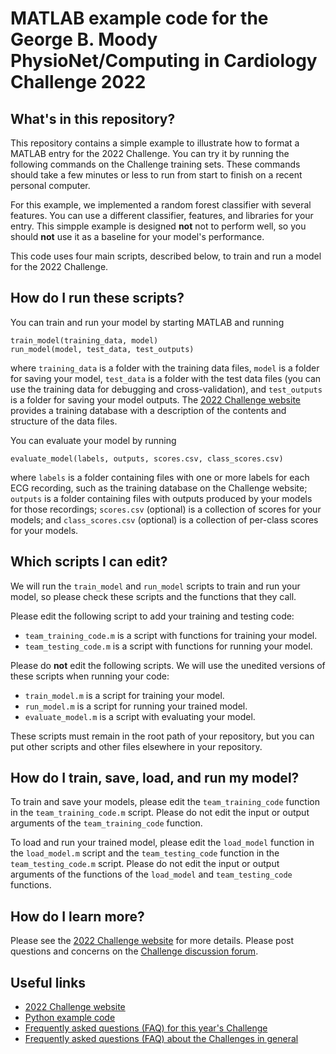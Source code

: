 # MATLAB example code for the George B. Moody PhysioNet/Computing in Cardiology Challenge 2022

## What's in this repository?

This repository contains a simple example to illustrate how to format a MATLAB entry for the 2022 Challenge. You can try it by running the following commands on the Challenge training sets. These commands should take a few minutes or less to run from start to finish on a recent personal computer.

For this example, we implemented a random forest classifier with several features. You can use a different classifier, features, and libraries for your entry. This simpple example is designed **not** not to perform well, so you should **not** use it as a baseline for your model's performance.

This code uses four main scripts, described below, to train and run a model for the 2022 Challenge.

## How do I run these scripts?

You can train and run your model by starting MATLAB and running

    train_model(training_data, model)
    run_model(model, test_data, test_outputs)

where `training_data` is a folder with the training data files, `model` is a folder for saving your model, `test_data` is a folder with the test data files (you can use the training data for debugging and cross-validation), and `test_outputs` is a folder for saving your model outputs. The [2022 Challenge website](https://physionetchallenges.org/2022/) provides a training database with a description of the contents and structure of the data files.

You can evaluate your model by running

    evaluate_model(labels, outputs, scores.csv, class_scores.csv)

where `labels` is a folder containing files with one or more labels for each ECG recording, such as the training database on the Challenge website; `outputs` is a folder containing files with outputs produced by your models for those recordings; `scores.csv` (optional) is a collection of scores for your models; and `class_scores.csv` (optional) is a collection of per-class scores for your models.

## Which scripts I can edit?

We will run the `train_model` and `run_model` scripts to train and run your model, so please check these scripts and the functions that they call.

Please edit the following script to add your training and testing code:

* `team_training_code.m` is a script with functions for training your model.
* `team_testing_code.m` is a script with functions for running your model.

Please do **not** edit the following scripts. We will use the unedited versions of these scripts when running your code:

* `train_model.m` is a script for training your model.
* `run_model.m` is a script for running your trained model.
* `evaluate_model.m` is a script with evaluating your model.

These scripts must remain in the root path of your repository, but you can put other scripts and other files elsewhere in your repository.

## How do I train, save, load, and run my model?

To train and save your models, please edit the `team_training_code` function in the `team_training_code.m` script. Please do not edit the input or output arguments of the `team_training_code` function.

To load and run your trained model, please edit the `load_model` function in the `load_model.m` script and the `team_testing_code` function in the `team_testing_code.m` script. Please do not edit the input or output arguments of the functions of the `load_model` and `team_testing_code` functions.

## How do I learn more?

Please see the [2022 Challenge website](https://physionetchallenges.org/2022/) for more details. Please post questions and concerns on the [Challenge discussion forum](https://groups.google.com/forum/#!forum/physionet-challenges).

## Useful links

* [2022 Challenge website](https://physionetchallenges.org/2022/)
* [Python example code](https://github.com/physionetchallenges/python-classifier-2022)
* [Frequently asked questions (FAQ) for this year's Challenge](https://physionetchallenges.org/2022/faq/) 
* [Frequently asked questions (FAQ) about the Challenges in general](https://physionetchallenges.org/faq/) 

